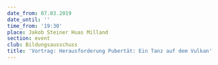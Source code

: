 ```yaml
---
date_from: 07.03.2019
date_until: ''
time_from: '19:30'
place: Jakob Steiner Huas Milland
section: event
club: Bildungsausschuss
title: 'Vortrag: Herausforderung Pubertät: Ein Tanz auf dem Vulkan'
---
```


